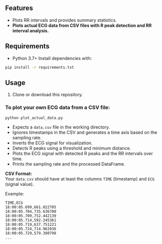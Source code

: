 ## Features
- Plots RR intervals and provides summary statistics.
- **Plots actual ECG data from CSV files with R peak detection and RR interval analysis.**

## Requirements

- Python 3.7+
Install dependencies with:

```bash
pip install -r requirements.txt
```

## Usage

1. Clone or download this repository.

### To plot your own ECG data from a CSV file:

```bash
python plot_actual_data.py
```

- Expects a `data.csv` file in the working directory.
- Ignores timestamps in the CSV and generates a time axis based on the sampling rate.
- Inverts the ECG signal for visualization.
- Detects R peaks using a threshold and minimum distance.
- Plots the ECG signal with detected R peaks and the RR intervals over time.
- Prints the sampling rate and the processed DataFrame.

**CSV Format:**  
Your `data.csv` should have at least the columns `TIME` (timestamp) and `ECG` (signal value).

Example:
```csv
TIME,ECG
18:00:05.699,661.022705
18:00:05.704,735.636780
18:00:05.709,752.442139
18:00:05.714,592.245361
18:00:05.719,637.751221
18:00:05.724,714.962036
18:00:05.729,579.380798
...
```
